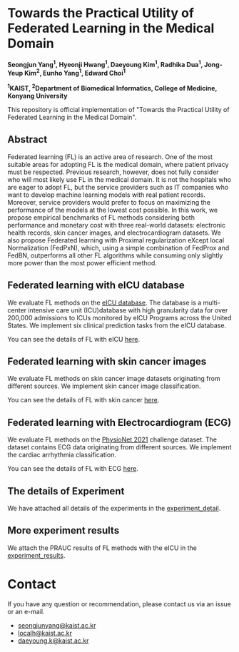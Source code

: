 # Towards the Practical Utility of Federated Learning in the Medical Domain

**Seongjun Yang<sup>1</sup>, Hyeonji Hwang<sup>1</sup>, Daeyoung Kim<sup>1</sup>, Radhika Dua<sup>1</sup>, Jong-Yeup Kim<sup>2</sup>, Eunho Yang<sup>1</sup>, Edward Choi<sup>1</sup>**

**<sup>1</sup>KAIST, <sup>2</sup>Department of Biomedical Informatics, College of Medicine, Konyang University**

This repository is official implementation of "Towards the Practical Utility of Federated Learning in the Medical Domain".

## Abstract
Federated learning (FL) is an active area of research. One of the most suitable areas for adopting FL is the medical domain, where patient privacy must be respected. Previous research, however, does not fully consider who will most likely use FL in the medical domain. It is not the hospitals who are eager to adopt FL, but the service providers such as IT companies who want to develop machine learning models with real patient records. Moreover, service
providers would prefer to focus on maximizing the performance of the models at the lowest cost possible. In this work, we propose empirical benchmarks of FL methods considering both performance and monetary cost with three real-world datasets: electronic health records, skin cancer images, and electrocardiogram datasets. We also propose Federated learning with Proximal regularization eXcept local Normalization (FedPxN), which, using a simple combination of FedProx and FedBN, outperforms all other FL algorithms while consuming only slightly more power than the most power efficient method.

## Federated learning with eICU database
We evaluate FL methods on the [eICU database](https://www.nature.com/articles/sdata2018178). The database is a multi-center intensive care unit (ICU)database with high granularity data for over 200,000 admissions to ICUs monitored by eICU Programs across the United States. We implement six clinical prediction tasks from the eICU database. 

You can see the details of FL with eICU [here](ehr_federated/README.md).



## Federated learning with skin cancer images
We evaluate FL methods on skin cancer image datasets originating from different sources. We implement skin cancer image classification. 

You can see the details of FL with skin cancer [here](skin_cancer_federated/README.md).

## Federated learning with Electrocardiogram (ECG)
We evaluate FL methods on the [PhysioNet 2021](https://moody-challenge.physionet.org/2021/) challenge dataset. The dataset contains ECG data originating from different sources. We implement the cardiac arrhythmia classification.

You can see the details of FL with ECG [here](ecg_federated/README.md).

## The details of Experiment
We have attached all details of the experiments in the [experiment_detail](experiment_detail/README.md).

## More experiment results
We attach the PRAUC results of FL methods with the eICU in the [experiment_results](experiment_results/README.md). 

# Contact
If you have any question or recommendation, please contact us via an issue or an e-mail.
* seongjunyang@kaist.ac.kr
* localh@kaist.ac.kr
* daeyoung.k@kaist.ac.kr
